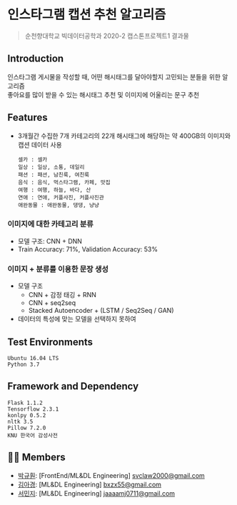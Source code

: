 # 인스타그램 캡션 추천 알고리즘
> 순천향대학교 빅데이터공학과 2020-2 캡스톤프로젝트1 결과물

## Introduction
인스타그램 게시물을 작성할 때, 어떤 해시태그를 달아야할지 고민되는 분들을 위한 알고리즘  
좋아요를 많이 받을 수 있는 해시태그 추천 및 이미지에 어울리는 문구 추천

## Features
- 3개월간 수집한 7개 카테고리의 22개 해시태그에 해당하는 약 400GB의 이미지와 캡션 데이터 사용
  ```
  셀카 : 셀카
  일상 : 일상, 소통, 데일리
  패션 : 패션, 남친룩, 여친룩
  음식 : 음식, 먹스타그램, 카페, 맛집
  여행 : 여행, 하늘, 바다, 산
  연애 : 연애, 커플사진, 커플사진관
  애완동물 : 애완동물, 댕댕, 냥냥
  ```
### 이미지에 대한 카테고리 분류
- 모델 구조: CNN + DNN
- Train Accuracy: 71%, Validation Accuracy: 53%
### 이미지 + 분류를 이용한 문장 생성
- 모델 구조
  - CNN + 감정 태깅 + RNN
  - CNN + seq2seq
  - Stacked Autoencoder + (LSTM / Seq2Seq / GAN)
- 데이터의 특성에 맞는 모델을 선택하지 못하여 

## Test Environments
```
Ubuntu 16.04 LTS
Python 3.7
```

## Framework and Dependency
```
Flask 1.1.2
Tensorflow 2.3.1
konlpy 0.5.2
nltk 3.5
Pillow 7.2.0
KNU 한국어 감성사전
```

## 👨‍💻 Members
- [박규훤](https://github.com/svclaw2000): [FrontEnd/ML&DL Engineering] svclaw2000@gmail.com
- [김아경](https://github.com/EP000): [ML&DL Engineering] bxzx55@gmail.com
- [서민지](https://github.com/jaaaamj0711): [ML&DL Engineering] jaaaamj0711@gmail.com
